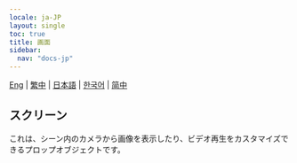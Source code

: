 ```yaml
---
locale: ja-JP
layout: single
toc: true
title: 画面
sidebar:
  nav: "docs-jp"
---
```

[Eng](/dancexr/features/screen) | [繁中](/tw/dancexr/features/screen) | [日本語](/jp/dancexr/features/screen) | [한국어](/kr/dancexr/features/screen) | [简中](/zh/dancexr/features/screen)

## スクリーン
これは、シーン内のカメラから画像を表示したり、ビデオ再生をカスタマイズできるプロップオブジェクトです。
